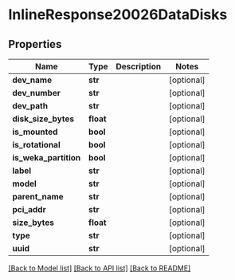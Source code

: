 # InlineResponse20026DataDisks

## Properties
Name | Type | Description | Notes
------------ | ------------- | ------------- | -------------
**dev_name** | **str** |  | [optional] 
**dev_number** | **str** |  | [optional] 
**dev_path** | **str** |  | [optional] 
**disk_size_bytes** | **float** |  | [optional] 
**is_mounted** | **bool** |  | [optional] 
**is_rotational** | **bool** |  | [optional] 
**is_weka_partition** | **bool** |  | [optional] 
**label** | **str** |  | [optional] 
**model** | **str** |  | [optional] 
**parent_name** | **str** |  | [optional] 
**pci_addr** | **str** |  | [optional] 
**size_bytes** | **float** |  | [optional] 
**type** | **str** |  | [optional] 
**uuid** | **str** |  | [optional] 

[[Back to Model list]](../README.md#documentation-for-models) [[Back to API list]](../README.md#documentation-for-api-endpoints) [[Back to README]](../README.md)

